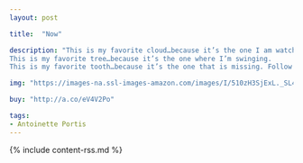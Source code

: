 ```yaml
---
layout: post

title:  "Now"

description: "This is my favorite cloud…because it’s the one I am watching.
This is my favorite tree…because it’s the one where I’m swinging.
This is my favorite tooth…because it’s the one that is missing. Follow a little girl as she takes you on a tour through all of her favorite things, from the holes she digs to the hugs she gives."

img: "https://images-na.ssl-images-amazon.com/images/I/510zH3SjExL._SL480_.jpg"

buy: "http://a.co/eV4V2Po"

tags:
- Antoinette Portis
---
```


{% include content-rss.md %}